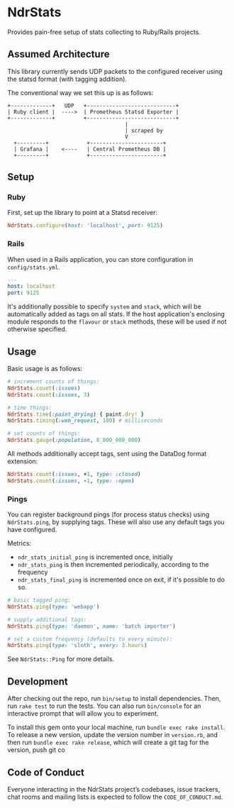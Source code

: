# NdrStats

Provides pain-free setup of stats collecting to Ruby/Rails projects.

## Assumed Architecture

This library currently sends UDP packets to the configured receiver using the statsd format (with tagging addition).

The conventional way we set this up is as follows:

```
+-------------+   UDP   +----------------------------+
| Ruby client |  ---->  | Prometheus Statsd Exporter |
+-------------+         +----------------------------+
                                     |
                                     | scraped by
                                     V
  +---------+            +-----------------------+
  | Grafana |    <----   | Central Prometheus DB |
  +---------+            +-----------------------+
```

## Setup

### Ruby

First, set up the library to point at a Statsd receiver:

```ruby
NdrStats.configure(host: 'localhost', port: 9125)
```

### Rails

When used in a Rails application, you can store configuration in `config/stats.yml`.

```yaml
---
host: localhost
port: 9125
```

It's additionally possible to specify `system` and `stack`, which will be automatically added as tags on all stats.
If the host application's enclosing module responds to the `flavour` or `stack` methods, these will be used if not otherwise specified.

## Usage

Basic usage is as follows:

```ruby
# increment counts of things:
NdrStats.count(:issues)
NdrStats.count(:issues, 3)

# time things:
NdrStats.time(:paint_drying) { paint.dry! }
NdrStats.timing(:web_request, 100) # milliseconds

# set counts of things:
NdrStats.gauge(:population, 8_000_000_000)
```

All methods additionally accept tags, sent using the DataDog format extension:

```ruby
NdrStats.count(:issues, +1, type: :closed)
NdrStats.count(:issues, -1, type: :open)
```

### Pings

You can register background pings (for process status checks) using `NdrStats.ping`,
by supplying tags. These will also use any default tags you have configured.

Metrics:
* `ndr_stats_initial_ping` is incremented once, initially
* `ndr_stats_ping` is then incremented periodically, according to the frequency
* `ndr_stats_final_ping` is incremented once on exit, if it's possible to do so.

```ruby
# basic tagged ping:
NdrStats.ping(type: 'webapp')

# supply additional tags:
NdrStats.ping(type: 'daemon', name: 'batch importer')

# set a custom frequency (defaults to every minute):
NdrStats.ping(type: 'sloth', every: 3.hours)
```

See `NdrStats::Ping` for more details.

## Development

After checking out the repo, run `bin/setup` to install dependencies. Then, run `rake test` to run the tests. You can also run `bin/console` for an interactive prompt that will allow you to experiment.

To install this gem onto your local machine, run `bundle exec rake install`. To release a new version, update the version number in `version.rb`, and then run `bundle exec rake release`, which will create a git tag for the version, push git co


## Code of Conduct

Everyone interacting in the NdrStats project’s codebases, issue trackers, chat rooms and mailing lists is expected to follow the `CODE_OF_CONDUCT.md`.
